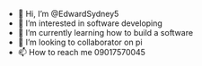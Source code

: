 - 👋 Hi, I’m @EdwardSydney5
- 👀 I’m interested in software developing 
- 🌱 I’m currently learning how to build a software 
- 💞️ I’m looking to collaborator on pi 
- 📫 How to reach me 09017570045

<!---
EdwardSydney5/EdwardSydney5 is a ✨ special ✨ repository because its `README.md` (this file) appears on your GitHub profile.
You can click the Preview link to take a look at your changes.
--->
